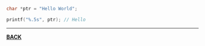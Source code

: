 ```C
char *ptr = "Hello World";

printf("%.5s", ptr); // Hello
```

---
**[BACK](CSTRINGwritingstring.md)**
